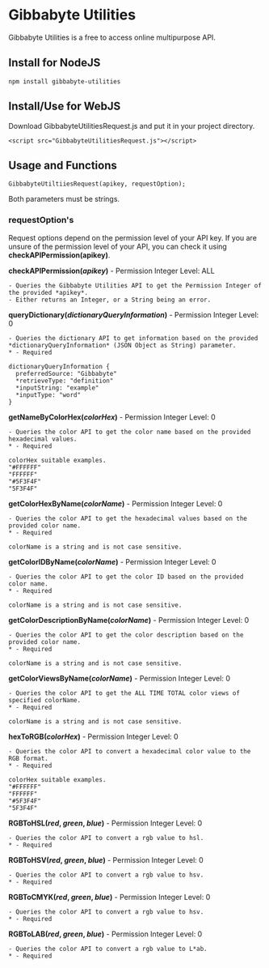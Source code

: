 # Gibbabyte Utilities
Gibbabyte Utilities is a free to access online multipurpose API.

## Install for NodeJS
```
npm install gibbabyte-utilities
```
## Install/Use for WebJS
Download GibbabyteUtilitiesRequest.js and put it in your project directory.
```
<script src="GibbabyteUtilitiesRequest.js"></script>
```

## Usage and Functions
```
GibbabyteUtiltiiesRequest(apikey, requestOption);
```
Both parameters must be strings.

### requestOption's
Request options depend on the permission level of your API key. If you are unsure of the permission level of your API, you can check it using **checkAPIPermission(apikey)**.

**checkAPIPermission(***apikey***)** - Permission Integer Level: ALL
```
- Queries the Gibbabyte Utilities API to get the Permission Integer of the provided *apikey*.
- Either returns an Integer, or a String being an error.
```

**queryDictionary(*dictionaryQueryInformation*)** - Permission Integer Level: 0
```
- Queries the dictionary API to get information based on the provided *dictionaryQueryInformation* (JSON Object as String) parameter.
* - Required

dictionaryQueryInformation {
  preferredSource: "Gibbabyte"
  *retrieveType: "definition"
  *inputString: "example"
  *inputType: "word"
}
```

**getNameByColorHex(*colorHex*)** - Permission Integer Level: 0
```
- Queries the color API to get the color name based on the provided hexadecimal values.
* - Required

colorHex suitable examples.
"#FFFFFF"
"FFFFFF"
"#5F3F4F"
"5F3F4F"
```

**getColorHexByName(*colorName*)** - Permission Integer Level: 0
```
- Queries the color API to get the hexadecimal values based on the provided color name.
* - Required

colorName is a string and is not case sensitive.
```

**getColorIDByName(*colorName*)** - Permission Integer Level: 0
```
- Queries the color API to get the color ID based on the provided color name.
* - Required

colorName is a string and is not case sensitive.
```

**getColorDescriptionByName(*colorName*)** - Permission Integer Level: 0
```
- Queries the color API to get the color description based on the provided color name.
* - Required

colorName is a string and is not case sensitive.
```

**getColorViewsByName(*colorName*)** - Permission Integer Level: 0
```
- Queries the color API to get the ALL TIME TOTAL color views of specified colorName.
* - Required

colorName is a string and is not case sensitive.
```

**hexToRGB(*colorHex*)** - Permission Integer Level: 0
```
- Queries the color API to convert a hexadecimal color value to the RGB format.
* - Required

colorHex suitable examples.
"#FFFFFF"
"FFFFFF"
"#5F3F4F"
"5F3F4F"
```

**RGBToHSL(*red*, *green*, *blue*)** - Permission Integer Level: 0
```
- Queries the color API to convert a rgb value to hsl.
* - Required
```

**RGBToHSV(*red*, *green*, *blue*)** - Permission Integer Level: 0
```
- Queries the color API to convert a rgb value to hsv.
* - Required
```

**RGBToCMYK(*red*, *green*, *blue*)** - Permission Integer Level: 0
```
- Queries the color API to convert a rgb value to hsv.
* - Required
```

**RGBToLAB(*red*, *green*, *blue*)** - Permission Integer Level: 0
```
- Queries the color API to convert a rgb value to L*ab.
* - Required
```
